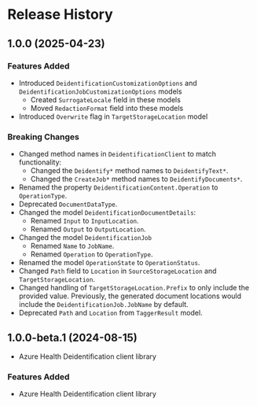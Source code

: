 # Release History

## 1.0.0 (2025-04-23)

### Features Added

- Introduced `DeidentificationCustomizationOptions` and `DeidentificationJobCustomizationOptions` models
  - Created `SurrogateLocale` field in these models
  - Moved `RedactionFormat` field into these models
- Introduced `Overwrite` flag in `TargetStorageLocation` model

### Breaking Changes

- Changed method names in `DeidentificationClient` to match functionality:
    - Changed the `Deidentify*` method names to `DeidentifyText*`.
    - Changed the `CreateJob*` method names to `DeidentifyDocuments*`.
- Renamed the property `DeidentificationContent.Operation` to `OperationType`.
- Deprecated `DocumentDataType`.
- Changed the model `DeidentificationDocumentDetails`:
    - Renamed `Input` to `InputLocation`.
    - Renamed `Output` to `OutputLocation`.
- Changed the model `DeidentificationJob`
    - Renamed `Name` to `JobName`.
    - Renamed `Operation` to `OperationType`.
- Renamed the model `OperationState` to `OperationStatus`.
- Changed `Path` field to `Location` in `SourceStorageLocation` and `TargetStorageLocation`.
- Changed handling of `TargetStorageLocation.Prefix` to only include the provided value. Previously, the generated document locations would include the `DeidentificationJob.JobName` by default.
- Deprecated `Path` and `Location` from `TaggerResult` model.

## 1.0.0-beta.1 (2024-08-15)

- Azure Health Deidentification client library

### Features Added

- Azure Health Deidentification client library

